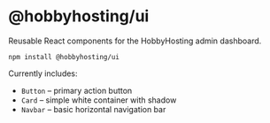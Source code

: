# @hobbyhosting/ui

Reusable React components for the HobbyHosting admin dashboard.

```
npm install @hobbyhosting/ui
```

Currently includes:

- `Button` – primary action button
- `Card` – simple white container with shadow
- `Navbar` – basic horizontal navigation bar
